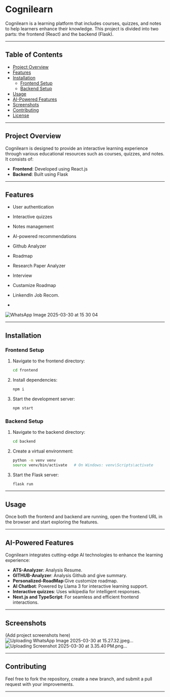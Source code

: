 # Cognilearn

Cognilearn is a learning platform that includes courses, quizzes, and notes to help learners enhance their knowledge. This project is divided into two parts: the frontend (React) and the backend (Flask).

---

## Table of Contents
- [Project Overview](#project-overview)
- [Features](#features)
- [Installation](#installation)
  - [Frontend Setup](#frontend-setup)
  - [Backend Setup](#backend-setup)
- [Usage](#usage)
- [AI-Powered Features](#ai-powered-features)
- [Screenshots](#screenshots)
- [Contributing](#contributing)
- [License](#license)

---

## Project Overview
Cognilearn is designed to provide an interactive learning experience through various educational resources such as courses, quizzes, and notes. It consists of:
- **Frontend**: Developed using React.js
- **Backend**: Built using Flask

---


## Features
- User authentication
- Interactive quizzes
- Notes management
- AI-powered recommendations
- Github Analyzer
- Roadmap
- Research Paper Analyzer
- Interview
- Custamize Roadmap
- LinkendIn Job Recom.
  
- 
![WhatsApp Image 2025-03-30 at 15 30 04](https://github.com/user-attachments/assets/cf5dd9b5-5740-457f-b67b-e1c41603dc4b)

---

## Installation
### Frontend Setup
1. Navigate to the frontend directory:
   ```sh
   cd frontend
   ```
2. Install dependencies:
   ```sh
   npm i
   ```
3. Start the development server:
   ```sh
   npm start
   ```

### Backend Setup
1. Navigate to the backend directory:
   ```sh
   cd backend
   ```
2. Create a virtual environment:
   ```sh
   python -m venv venv
   source venv/bin/activate   # On Windows: venv\Scripts\activate
   ```

4. Start the Flask server:
   ```sh
   flask run
   ```

---

## Usage
Once both the frontend and backend are running, open the frontend URL in the browser and start exploring the features.

---

## AI-Powered Features
Cognilearn integrates cutting-edge AI technologies to enhance the learning experience:
- **ATS-Analyzer**: Analysis Resume.
- **GITHUB-Analyzer**:  Analysis Github and give summary.
- **Personalized-RoadMap**:Give customize roadmap.
- **AI Chatbot**: Powered by Llama 3 for interactive learning support.
- **Interactive quizzes**: Uses wikipedia  for intelligent responses.
- **Next.js and TypeScript**: For seamless and efficient frontend interactions.

---

## Screenshots
(Add project screenshots here)
![Uploading WhatsApp Image 2025-03-30 at 15.27.32.jpeg…]()
![Uploading Screenshot 2025-03-30 at 3.35.40 PM.png…]()

---

## Contributing
Feel free to fork the repository, create a new branch, and submit a pull request with your improvements.

---


